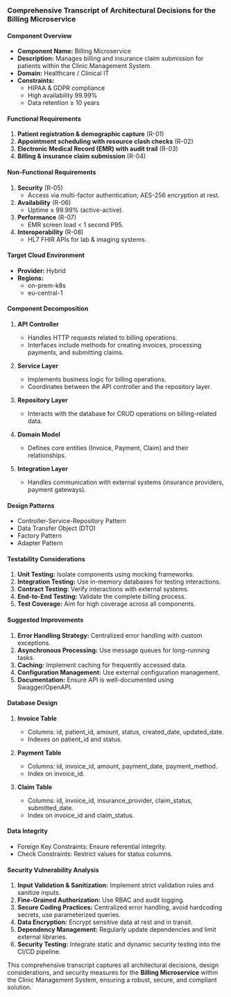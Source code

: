 ### Comprehensive Transcript of Architectural Decisions for the Billing Microservice

#### Component Overview

- **Component Name:** Billing Microservice
- **Description:** Manages billing and insurance claim submission for patients within the Clinic Management System.
- **Domain:** Healthcare / Clinical IT
- **Constraints:**
  - HIPAA & GDPR compliance
  - High availability 99.99%
  - Data retention ≥ 10 years

#### Functional Requirements

1. **Patient registration & demographic capture** (R-01)
2. **Appointment scheduling with resource clash checks** (R-02)
3. **Electronic Medical Record (EMR) with audit trail** (R-03)
4. **Billing & insurance claim submission** (R-04)

#### Non-Functional Requirements

1. **Security** (R-05)
   - Access via multi-factor authentication; AES-256 encryption at rest.
2. **Availability** (R-06)
   - Uptime ≥ 99.99% (active-active).
3. **Performance** (R-07)
   - EMR screen load < 1 second P95.
4. **Interoperability** (R-08)
   - HL7 FHIR APIs for lab & imaging systems.

#### Target Cloud Environment

- **Provider:** Hybrid
- **Regions:**
  - on-prem-k8s
  - eu-central-1

#### Component Decomposition

1. **API Controller**
   - Handles HTTP requests related to billing operations.
   - Interfaces include methods for creating invoices, processing payments, and submitting claims.

2. **Service Layer**
   - Implements business logic for billing operations.
   - Coordinates between the API controller and the repository layer.

3. **Repository Layer**
   - Interacts with the database for CRUD operations on billing-related data.

4. **Domain Model**
   - Defines core entities (Invoice, Payment, Claim) and their relationships.

5. **Integration Layer**
   - Handles communication with external systems (insurance providers, payment gateways).

#### Design Patterns

- Controller-Service-Repository Pattern
- Data Transfer Object (DTO)
- Factory Pattern
- Adapter Pattern

#### Testability Considerations

1. **Unit Testing:** Isolate components using mocking frameworks.
2. **Integration Testing:** Use in-memory databases for testing interactions.
3. **Contract Testing:** Verify interactions with external systems.
4. **End-to-End Testing:** Validate the complete billing process.
5. **Test Coverage:** Aim for high coverage across all components.

#### Suggested Improvements

1. **Error Handling Strategy:** Centralized error handling with custom exceptions.
2. **Asynchronous Processing:** Use message queues for long-running tasks.
3. **Caching:** Implement caching for frequently accessed data.
4. **Configuration Management:** Use external configuration management.
5. **Documentation:** Ensure API is well-documented using Swagger/OpenAPI.

#### Database Design

1. **Invoice Table**
   - Columns: id, patient_id, amount, status, created_date, updated_date.
   - Indexes on patient_id and status.

2. **Payment Table**
   - Columns: id, invoice_id, amount, payment_date, payment_method.
   - Index on invoice_id.

3. **Claim Table**
   - Columns: id, invoice_id, insurance_provider, claim_status, submitted_date.
   - Index on invoice_id and claim_status.

#### Data Integrity

- Foreign Key Constraints: Ensure referential integrity.
- Check Constraints: Restrict values for status columns.

#### Security Vulnerability Analysis

1. **Input Validation & Sanitization:** Implement strict validation rules and sanitize inputs.
2. **Fine-Grained Authorization:** Use RBAC and audit logging.
3. **Secure Coding Practices:** Centralized error handling, avoid hardcoding secrets, use parameterized queries.
4. **Data Encryption:** Encrypt sensitive data at rest and in transit.
5. **Dependency Management:** Regularly update dependencies and limit external libraries.
6. **Security Testing:** Integrate static and dynamic security testing into the CI/CD pipeline.

This comprehensive transcript captures all architectural decisions, design considerations, and security measures for the **Billing Microservice** within the Clinic Management System, ensuring a robust, secure, and compliant solution.